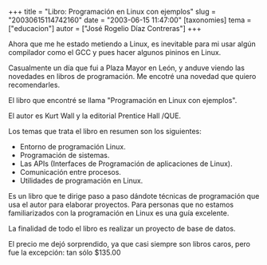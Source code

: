 +++
title = "Libro: Programación en Linux con ejemplos"
slug = "20030615114742160"
date = "2003-06-15 11:47:00"
[taxonomies]
tema = ["educacion"]
autor = ["José Rogelio Díaz Contreras"]
+++

Ahora que me he estado metiendo a Linux, es inevitable para mi usar
algún compilador como el GCC y pues hacer algunos pininos en Linux.

Casualmente un día que fui a Plaza Mayor en León, y anduve viendo las
novedades en libros de programación. Me encotré una novedad que quiero
recomendarles.

El libro que encontré se llama "Programación en Linux con ejemplos".

El autor es Kurt Wall y la editorial Prentice Hall /QUE.

<!-- more -->
Los temas que trata el libro en resumen son los siguientes:

-   Entorno de programación Linux.
-   Programación de sistemas.
-   Las APIs (Interfaces de Programación de aplicaciones de Linux).
-   Comunicación entre procesos.
-   Utilidades de programación en Linux.

Es un libro que te dirige paso a paso dándote técnicas de programación
que usa el autor para elaborar proyectos. Para personas que no estamos
familiarizados con la programación en Linux es una guía excelente.

La finalidad de todo el libro es realizar un proyecto de base de datos.

El precio me dejó sorprendido, ya que casi siempre son libros caros,
pero fue la excepción: tan sólo $135.00

